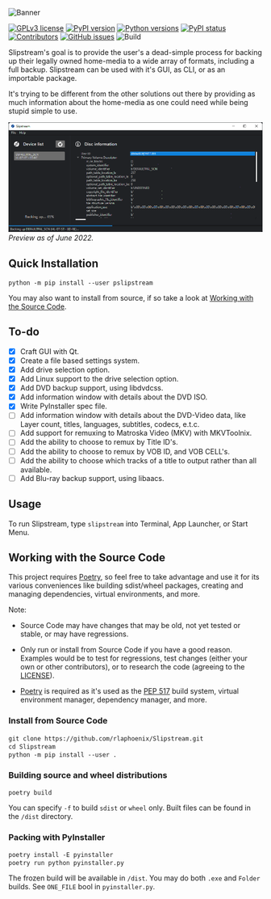 ![Banner](https://rawcdn.githack.com/rlaphoenix/Slipstream/e02cfd1174b209b76904130229eacc62ae7a6c5c/docs/images/banner.png)

[![GPLv3 license](https://img.shields.io/badge/license-GPLv3-blue)](https://github.com/rlaphoenix/Slipstream/blob/master/LICENSE)
[![PyPI version](https://img.shields.io/pypi/v/pslipstream)](https://pypi.python.org/pypi/pslipstream)
[![Python versions](https://img.shields.io/pypi/pyversions/pslipstream)](https://pypi.python.org/pypi/pslipstream)
[![PyPI status](https://img.shields.io/pypi/status/pslipstream)](https://pypi.python.org/pypi/pslipstream)
[![Contributors](https://img.shields.io/github/contributors/rlaphoenix/Slipstream)](https://github.com/rlaphoenix/Slipstream/graphs/contributors)
[![GitHub issues](https://img.shields.io/github/issues/rlaphoenix/Slipstream)](https://github.com/rlaphoenix/Slipstream/issues)
![Build](https://github.com/rlaphoenix/Slipstream/workflows/Build/badge.svg?branch=master)

Slipstream's goal is to provide the user's a dead-simple process for backing up their legally owned home-media to a
wide array of formats, including a full backup. Slipstream can be used with it's GUI, as CLI, or as an importable
package.

It's trying to be different from the other solutions out there by providing as much information about the home-media
as one could need while being stupid simple to use.

![Preview](docs/images/preview.png)  
*Preview as of June 2022.*

## Quick Installation

    python -m pip install --user pslipstream

You may also want to install from source, if so take a look at [Working with the Source Code](#working-with-the-source-code).

## To-do

- [X] Craft GUI with Qt.
- [x] Create a file based settings system.
- [x] Add drive selection option.
- [X] Add Linux support to the drive selection option.
- [X] Add DVD backup support, using libdvdcss.
- [X] Add information window with details about the DVD ISO.
- [x] Write PyInstaller spec file.
- [ ] Add information window with details about the DVD-Video data, like Layer count, titles, languages, subtitles, codecs, e.t.c.
- [ ] Add support for remuxing to Matroska Video (MKV) with MKVToolnix.
- [ ] Add the ability to choose to remux by Title ID's.
- [ ] Add the ability to choose to remux by VOB ID, and VOB CELL's.
- [ ] Add the ability to choose which tracks of a title to output rather than all available.
- [ ] Add Blu-ray backup support, using libaacs.

## Usage

To run Slipstream, type `slipstream` into Terminal, App Launcher, or Start Menu.

## Working with the Source Code

This project requires [Poetry], so feel free to take advantage and use it for its various conveniences like
building sdist/wheel packages, creating and managing dependencies, virtual environments, and more.

Note:

- Source Code may have changes that may be old, not yet tested or stable, or may have regressions.
- Only run or install from Source Code if you have a good reason. Examples would be to test for regressions, test
  changes (either your own or other contributors), or to research the code (agreeing to the [LICENSE](LICENSE)).
- [Poetry] is required as it's used as the [PEP 517] build system, virtual environment manager, dependency manager,
  and more.

  [Poetry]: <https://python-poetry.org/docs/#installation>
  [PEP 517]: <https://www.python.org/dev/peps/pep-0517>

### Install from Source Code

    git clone https://github.com/rlaphoenix/Slipstream.git
    cd Slipstream
    python -m pip install --user .

### Building source and wheel distributions

    poetry build

You can specify `-f` to build `sdist` or `wheel` only. Built files can be found in the `/dist` directory.

### Packing with PyInstaller

    poetry install -E pyinstaller
    poetry run python pyinstaller.py

The frozen build will be available in `/dist`. You may do both `.exe` and `Folder` builds. See `ONE_FILE` bool in `pyinstaller.py`.
